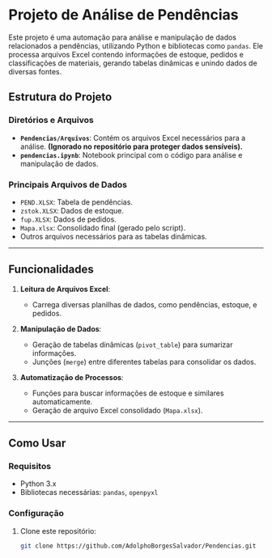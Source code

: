 # Projeto de Análise de Pendências

Este projeto é uma automação para análise e manipulação de dados relacionados a pendências, utilizando Python e bibliotecas como `pandas`. Ele processa arquivos Excel contendo informações de estoque, pedidos e classificações de materiais, gerando tabelas dinâmicas e unindo dados de diversas fontes.

## Estrutura do Projeto

### Diretórios e Arquivos
- **`Pendencias/Arquivos`**: Contém os arquivos Excel necessários para a análise. **(Ignorado no repositório para proteger dados sensíveis).**
- **`pendencias.ipynb`**: Notebook principal com o código para análise e manipulação de dados.

### Principais Arquivos de Dados
- `PEND.XLSX`: Tabela de pendências.
- `zstok.XLSX`: Dados de estoque.
- `fup.XLSX`: Dados de pedidos.
- `Mapa.xlsx`: Consolidado final (gerado pelo script).
- Outros arquivos necessários para as tabelas dinâmicas.

---

## Funcionalidades

1. **Leitura de Arquivos Excel**:
   - Carrega diversas planilhas de dados, como pendências, estoque, e pedidos.
   
2. **Manipulação de Dados**:
   - Geração de tabelas dinâmicas (`pivot_table`) para sumarizar informações.
   - Junções (`merge`) entre diferentes tabelas para consolidar os dados.

3. **Automatização de Processos**:
   - Funções para buscar informações de estoque e similares automaticamente.
   - Geração de arquivo Excel consolidado (`Mapa.xlsx`).

---

## Como Usar

### Requisitos
- Python 3.x
- Bibliotecas necessárias: `pandas`, `openpyxl`

### Configuração
1. Clone este repositório:
   ```bash
   git clone https://github.com/AdolphoBorgesSalvador/Pendencias.git
   
